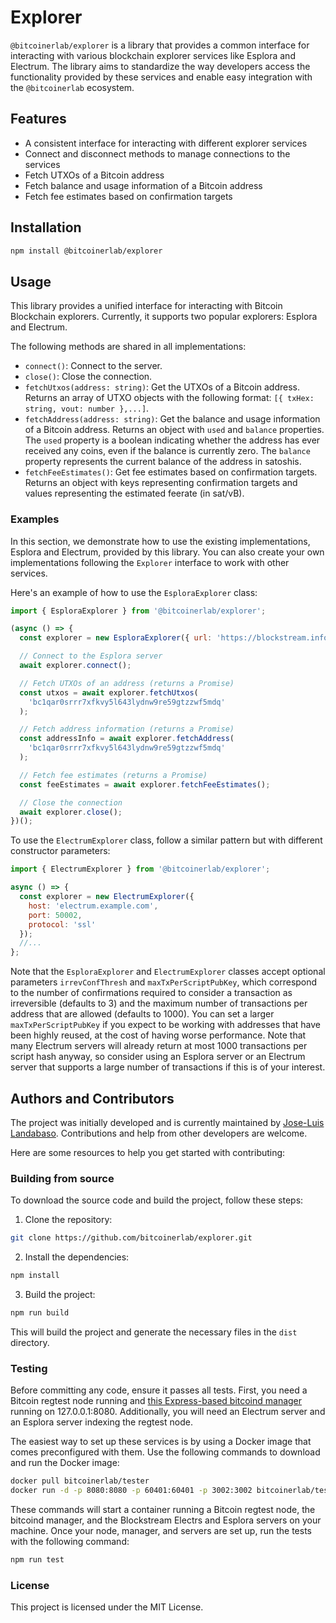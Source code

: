 # Explorer

`@bitcoinerlab/explorer` is a library that provides a common interface for interacting with various blockchain explorer services like Esplora and Electrum. The library aims to standardize the way developers access the functionality provided by these services and enable easy integration with the `@bitcoinerlab` ecosystem.

## Features

- A consistent interface for interacting with different explorer services
- Connect and disconnect methods to manage connections to the services
- Fetch UTXOs of a Bitcoin address
- Fetch balance and usage information of a Bitcoin address
- Fetch fee estimates based on confirmation targets

## Installation

```bash
npm install @bitcoinerlab/explorer
```

## Usage

This library provides a unified interface for interacting with Bitcoin Blockchain explorers. Currently, it supports two popular explorers: Esplora and Electrum.

The following methods are shared in all implementations:

- `connect()`: Connect to the server.
- `close()`: Close the connection.
- `fetchUtxos(address: string)`: Get the UTXOs of a Bitcoin address. Returns an array of UTXO objects with the following format: `[{ txHex: string, vout: number },...]`.
- `fetchAddress(address: string)`: Get the balance and usage information of a Bitcoin address. Returns an object with `used` and `balance` properties. The `used` property is a boolean indicating whether the address has ever received any coins, even if the balance is currently zero. The `balance` property represents the current balance of the address in satoshis.
- `fetchFeeEstimates()`: Get fee estimates based on confirmation targets. Returns an object with keys representing confirmation targets and values representing the estimated feerate (in sat/vB).

### Examples

In this section, we demonstrate how to use the existing implementations, Esplora and Electrum, provided by this library. You can also create your own implementations following the `Explorer` interface to work with other services.

Here's an example of how to use the `EsploraExplorer` class:

```javascript
import { EsploraExplorer } from '@bitcoinerlab/explorer';

(async () => {
  const explorer = new EsploraExplorer({ url: 'https://blockstream.info/api' });

  // Connect to the Esplora server
  await explorer.connect();

  // Fetch UTXOs of an address (returns a Promise)
  const utxos = await explorer.fetchUtxos(
    'bc1qar0srrr7xfkvy5l643lydnw9re59gtzzwf5mdq'
  );

  // Fetch address information (returns a Promise)
  const addressInfo = await explorer.fetchAddress(
    'bc1qar0srrr7xfkvy5l643lydnw9re59gtzzwf5mdq'
  );

  // Fetch fee estimates (returns a Promise)
  const feeEstimates = await explorer.fetchFeeEstimates();

  // Close the connection
  await explorer.close();
})();
```

To use the `ElectrumExplorer` class, follow a similar pattern but with different constructor parameters:

```javascript
import { ElectrumExplorer } from '@bitcoinerlab/explorer';

async () => {
  const explorer = new ElectrumExplorer({
    host: 'electrum.example.com',
    port: 50002,
    protocol: 'ssl'
  });
  //...
};
```
Note that the `EsploraExplorer` and `ElectrumExplorer` classes accept optional parameters `irrevConfThresh` and `maxTxPerScriptPubKey`, which correspond to the number of confirmations required to consider a transaction as irreversible (defaults to 3) and the maximum number of transactions per address that are allowed (defaults to 1000). You can set a larger `maxTxPerScriptPubKey` if you expect to be working with addresses that have been highly reused, at the cost of having worse performance. Note that many Electrum servers will already return at most 1000 transactions per script hash anyway, so consider using an Esplora server or an Electrum server that supports a large number of transactions if this is of your interest.

## Authors and Contributors

The project was initially developed and is currently maintained by [Jose-Luis Landabaso](https://github.com/landabaso). Contributions and help from other developers are welcome.

Here are some resources to help you get started with contributing:

### Building from source

To download the source code and build the project, follow these steps:

1. Clone the repository:

```bash
git clone https://github.com/bitcoinerlab/explorer.git
```

2. Install the dependencies:

```bash
npm install
```

3. Build the project:

```bash
npm run build
```

This will build the project and generate the necessary files in the `dist` directory.

### Testing

Before committing any code, ensure it passes all tests. First, you need a Bitcoin regtest node running and [this Express-based bitcoind manager](https://github.com/bitcoinjs/regtest-server) running on 127.0.0.1:8080. Additionally, you will need an Electrum server and an Esplora server indexing the regtest node.

The easiest way to set up these services is by using a Docker image that comes preconfigured with them. Use the following commands to download and run the Docker image:

```bash
docker pull bitcoinerlab/tester
docker run -d -p 8080:8080 -p 60401:60401 -p 3002:3002 bitcoinerlab/tester
```

These commands will start a container running a Bitcoin regtest node, the bitcoind manager, and the Blockstream Electrs and Esplora servers on your machine. Once your node, manager, and servers are set up, run the tests with the following command:

```bash
npm run test
```

### License

This project is licensed under the MIT License.
